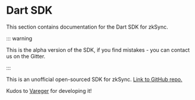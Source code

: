 # Dart SDK

This section contains documentation for the Dart SDK for zkSync.

::: warning

This is the alpha version of the SDK, if you find mistakes - you can contact us on the Gitter.

:::

This is an unofficial open-sourced SDK for zkSync. [Link to GitHub repo.](https://github.com/vareger/zksync-sdk-dart)

Kudos to [Vareger](https://www.vareger.com/) for developing it!
